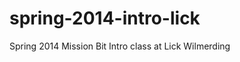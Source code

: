spring-2014-intro-lick
======================

Spring 2014 Mission Bit Intro class at Lick Wilmerding
